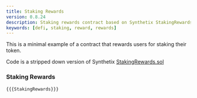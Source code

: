 ```yaml
---
title: Staking Rewards
version: 0.8.24
description: Staking rewards contract based on Synthetix StakingRewards.sol
keywords: [defi, staking, reward, rewards]
---
```


This is a minimal example of a contract that rewards users for staking their token.

Code is a stripped down version of Synthetix <a href="https://github.com/Synthetixio/synthetix/blob/develop/contracts/StakingRewards.sol" target="__blank">StakingRewards.sol</a>

### Staking Rewards

```solidity
{{{StakingRewards}}}
```
